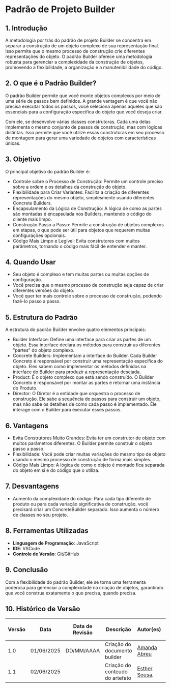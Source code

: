 # Padrão de Projeto Builder

## 1.  Introdução

A metodologia por trás do padrão de projeto Builder se concentra em separar a construção de um objeto complexo de sua representação final. Isso permite que o mesmo processo de construção crie diferentes representações do objeto.
O padrão Builder oferece uma metodologia robusta para gerenciar a complexidade da construção de objetos, promovendo a flexibilidade, a organização e a manutenibilidade do código.

## 2. O que é o Padrão Builder?

O padrão Builder permite que você monte objetos complexos por meio de uma série de passos bem definidos. A grande vantagem é que você não precisa executar todos os passos, você seleciona apenas aqueles que são essenciais para a configuração específica do objeto que você deseja criar.

Com ele, se desenvolve várias classes construtoras. Cada uma delas implementa o mesmo conjunto de passos de construção, mas com lógicas distintas. Isso permite que você utilize essas construtoras em seu processo de montagem para gerar uma variedade de objetos com características únicas.

## 3. Objetivo

O principal objetivo do padrão Builder é:

- Controle sobre o Processo de Construção: Permite um controle preciso sobre a ordem e os detalhes da construção do objeto.
- Flexibilidade para Criar Variantes: Facilita a criação de diferentes representações do mesmo objeto, simplesmente usando diferentes Concrete Builders.
- Encapsulamento da Lógica de Construção: A lógica de como as partes são montadas é encapsulada nos Builders, mantendo o código do cliente mais limpo.
- Construção Passo a Passo: Permite a construção de objetos complexos em etapas, o que pode ser útil para objetos que requerem muitas configurações opcionais.
- Código Mais Limpo e Legível: Evita construtores com muitos parâmetros, tornando o código mais fácil de entender e manter.

## 4. Quando Usar

- Seu objeto é complexo e tem muitas partes ou muitas opções de configuração.
- Você precisa que o mesmo processo de construção seja capaz de criar diferentes versões do objeto.
- Você quer ter mais controle sobre o processo de construção, podendo fazê-lo passo a passo.

## 5. Estrutura do Padrão

A estrutura do padrão Builder envolve quatro elementos principais:

- Builder Interface: Define uma interface para criar as partes de um objeto. Essa interface declara os métodos para construir as diferentes "partes" do objeto complexo.
- Concrete Builders: Implementam a interface do Builder. Cada Builder Concreto é responsável por construir uma representação específica do objeto. Eles sabem como implementar os métodos definidos na interface do Builder para produzir a representação desejada.
- Product: É o objeto complexo que está sendo construído. O Builder Concreto é responsável por montar as partes e retornar uma instância do Produto.
- Director: O Diretor é a entidade que orquestra o processo de construção. Ele sabe a sequência de passos para construir um objeto, mas não sabe os detalhes de como cada passo é implementado. Ele interage com o Builder para executar esses passos.

## 6. Vantagens

- Evita Construtores Muito Grandes: Evita ter um construtor de objeto com muitos parâmetros diferentes. O Builder permite construir o objeto passo a passo.
- Flexibilidade: Você pode criar muitas variações do mesmo tipo de objeto usando o mesmo processo de construção de forma mais simples.
- Código Mais Limpo: A lógica de como o objeto é montado fica separada do objeto em si e do código que o utiliza.

## 7. Desvantagens

- Aumento da complexidade do código: Para cada tipo diferente de produto ou para cada variação significativa de construção, você precisará criar um ConcreteBuilder separado. Isso aumenta o número de classes no seu projeto.


## 8. Ferramentas Utilizadas

- **Linguagem de Programação**: JavaScript
- **IDE**: VSCode
- **Controle de Versão**: Git/GitHub
  
## 9. Conclusão

Com a flexibilidade do padrão Builder, ele se torna uma ferramenta poderosa para gerenciar a complexidade na criação de objetos, garantindo que você construa exatamente o que precisa, quando precisa.

## 10. Histórico de Versão

| Versão | Data       | Data de Revisão          | Descrição            | Autor(es)                       | Revisor(es)                       | Detalhes da revisão        |
| ------ | ---------- | ------------------------ | -------------------- | ------------------------------- | --------------------------------- | -------------------------- |
| 1.0    | 01/06/2025 | DD/MM/AAAA               | Criação do documento builder| [Amanda Abreu](https://github.com/Amandaaaaabreu) | [Arthur Rodrigues](https://github.com/arthurrsousa)||
| 1.1    | 02/06/2025 |              | Criação do conteudo do artefato  | [Esther Sousa](https://github.com/EstherSousa). | |  |
